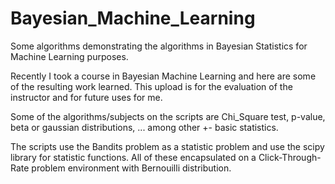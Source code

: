 # Bayesian_Machine_Learning
Some algorithms demonstrating the algorithms in Bayesian Statistics for Machine Learning purposes. 

Recently I took a course in Bayesian Machine Learning and here are some of the resulting work learned. This upload is for the evaluation of the instructor and for future uses for me.

Some of the algorithms/subjects on the scripts are Chi_Square test, p-value, beta or gaussian distributions, ... among other +- basic statistics.

The scripts use the Bandits problem as a statistic problem and use the scipy library for statistic functions. All of these encapsulated on a Click-Through-Rate problem environment with Bernouilli distribution.

